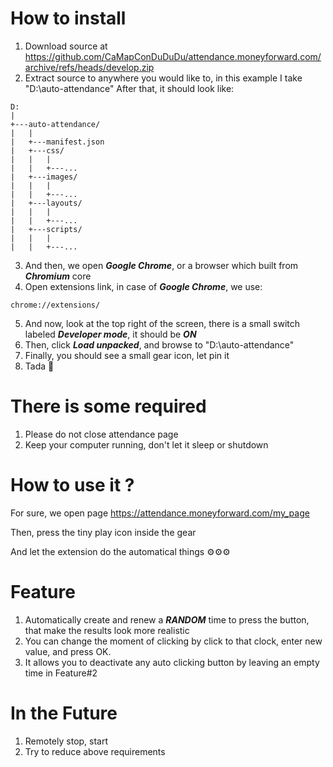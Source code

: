 
# How to install

1. Download source at https://github.com/CaMapConDuDuDu/attendance.moneyforward.com/archive/refs/heads/develop.zip
2. Extract source to anywhere you would like to, in this example I take "D:\auto-attendance\"
After that, it should look like:

```
D:
|
+---auto-attendance/
|   |
|   +---manifest.json
|   +---css/
|   |   |
|   |   +---...
|   +---images/
|   |   |
|   |   +---...
|   +---layouts/
|   |   |
|   |   +---...
|   +---scripts/
|   |   |
|   |   +---...
```

3. And then, we open ***Google Chrome***, or a browser which built from ***Chromium*** core
4. Open extensions link, in case of ***Google Chrome***, we use:
```
chrome://extensions/
```
5. And now, look at the top right of the screen, there is a small switch labeled ***Developer mode***, it should be ***ON***
6. Then, click ***Load unpacked***, and browse to "D:\auto-attendance\"
7. Finally, you should see a small gear icon, let pin it
8. Tada 🎉 

# There is some required
1. Please do not close attendance page
2. Keep your computer running, don't let it sleep or shutdown

# How to use it ?

For sure, we open page https://attendance.moneyforward.com/my_page

Then, press the tiny play icon inside the gear

And let the extension do the automatical things ⚙️⚙️⚙️ 

# Feature
1. Automatically create and renew a ***RANDOM*** time to press the button, that make the results look more realistic
2. You can change the moment of clicking by click to that clock, enter new value, and press OK.
3. It allows you to deactivate any auto clicking button by leaving an empty time in Feature#2


# In the Future
1. Remotely stop, start
2. Try to reduce above requirements